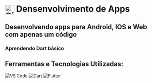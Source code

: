 <h1>
  <img src="https://cdn.jsdelivr.net/gh/devicons/devicon/icons/flutter/flutter-original.svg" alt="Símbolo Flutter" width="30" style="vertical-align: middle;">
  Densenvolvimento de Apps
</h1>

## Desenvolvendo apps para Android, IOS e Web com apenas um código
### Aprendendo Dart básico
<!-- 
* **Váriaveis básicas, operadores aritméticos, operadores lógicas, il/else, operador ternário, switch, while, do-while e for.**
* **Funções, variáveis Nullable e Non-Nullable, parâmetros de funções, funções anônimas, retorno de funções Nullables e escopo.**
-->
## Ferramentas e Tecnologias Utilizadas:
<div>
    <img src="https://img.shields.io/badge/-VS%20Code-007ACC?logo=visual-studio-code&logoColor=white&style=flat" alt="VS Code">
    <img src="https://img.shields.io/badge/-Dart-0175C2?logo=dart&logoColor=white&style=flat" alt="Dart">
    <img src="https://img.shields.io/badge/-Flutter-02569B?logo=flutter&logoColor=white&style=flat" alt="Flutter">
</div>
